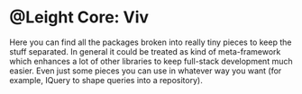 # @Leight Core: Viv

Here you can find all the packages broken into really tiny pieces to keep the stuff separated. In general it could be
treated as kind of
meta-framework which enhances a lot of other libraries to keep full-stack development much easier. Even just some pieces
you
can use in whatever way you want (for example, IQuery to shape queries into a repository).
